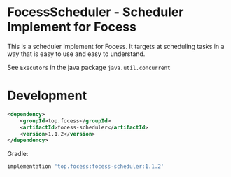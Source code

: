 # FocessScheduler - Scheduler Implement for Focess

This is a scheduler implement for Focess.
It targets at scheduling tasks in a way that is easy to use and easy to understand.

See  ```Executors``` in the java package ```java.util.concurrent```

# Development

```xml
<dependency>
    <groupId>top.focess</groupId>
    <artifactId>focess-scheduler</artifactId>
    <version>1.1.2</version>
</dependency>
```

Gradle:

```gradle
implementation 'top.focess:focess-scheduler:1.1.2'
```